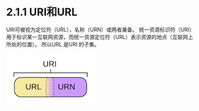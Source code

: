 # 2.1.1 URI和URL

URI可被视为定位符（URL），名称（URN）或两者兼备。 统一资源标识符（URI）用于标识某一互联网资源，而统一资源定位符（URL）表示资源的地点（互联网上所处的位置）。 所以URL 是URI 的子集。

![](../../.gitbook/assets/2.1.1-1.png)

